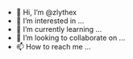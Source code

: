 - 👋 Hi, I’m @zlythex
- 👀 I’m interested in ...
- 🌱 I’m currently learning ...
- 💞️ I’m looking to collaborate on ...
- 📫 How to reach me ...

<!---
zlythex/zlythex is a ✨ special ✨ repository because its `README.md` (this file) appears on your GitHub profile.
You can click the Preview link to take a look at your changes.
--->
